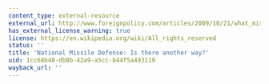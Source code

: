 ```yaml
---
content_type: external-resource
external_url: http://www.foreignpolicy.com/articles/2009/10/21/what_missile_defense
has_external_license_warning: true
license: https://en.wikipedia.org/wiki/All_rights_reserved
status: ''
title: 'National Missile Defense: Is there another way?'
uid: 1cc68b48-db8b-42a9-a5cc-b44f5a493119
wayback_url: ''
---
```

